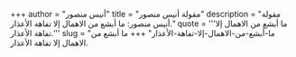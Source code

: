 +++
author = "أنيس منصور"
title = "مقولة أنيس منصور"
description = "مقولة أنيس منصور: ما أبشع من الاهمال إلا تفاهة الأعذار."
quote = '''ما أبشع من الاهمال إلا تفاهة الأعذار.''' 
slug = "ما-أبشع-من-الاهمال-إلا-تفاهة-الأعذار"
+++
ما أبشع من الاهمال إلا تفاهة الأعذار.
